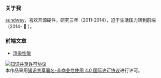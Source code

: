 ### 关于我
[sundway](http://weibo.com/sundway)，喜欢开源硬件，研究三年（2011-2014），迫于生活压力转到前端（2014- 🐶 ）。

### 前端文章
* [渲染性能](https://github.com/sundway/blog/issues/2)



<a rel="license" href="http://creativecommons.org/licenses/by-nc/4.0/"><img alt="知识共享许可协议" style="border-width:0" src="https://i.creativecommons.org/l/by-nc/4.0/88x31.png" /></a><br />本作品采用<a rel="license" href="http://creativecommons.org/licenses/by-nc/4.0/">知识共享署名-非商业性使用 4.0 国际许可协议</a>进行许可。
